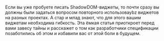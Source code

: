 Если вы уже пробуете писать ShadowDOM-виджеты, то почти сразу вы должны были
задаться вопросом повторного использоваybz виджетов на разных проектах. А стар и
млад знают, что для этого вашим виджетам необходима гибкость. Эта ёмкая статья
приоткроет перед вами завесу тайны и расскажет о том как разработчики спецификации
позаботились об этом и избавили вас от этой боли в будущем.
